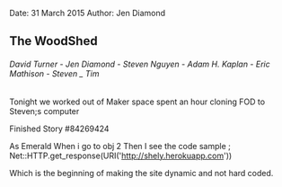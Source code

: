 Date: 31 March 2015
Author: Jen Diamond

## The WoodShed

###### David Turner - Jen Diamond - Steven Nguyen - Adam H. Kaplan - Eric Mathison - Steven _ Tim

Tonight we worked out of Maker space spent an hour cloning FOD to Steven;s computer

Finished Story #84269424

As Emerald
When i go to obj 2
Then I see the code sample ;
Net::HTTP.get_response(URI('http://shely.herokuapp.com'))

Which is the beginning of making the site dynamic and not hard coded.
